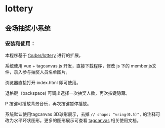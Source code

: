 # lottery
## 会场抽奖小系统

### 安装和使用：

本程序基于 [fouber/lottery](https://github.com/fouber/lottery ) 进行的扩展。

系统使用 vue + tagcanvas.js 开发，直接下载程序，修改 js 下的 member.js文件，录入参与抽奖人员名单图片，

浏览器直接打开 index.html 即可使用。

退格键（backspace) 可调出选择一次抽奖人数，再次按键隐藏。

P 按键可播放背景音乐，再次按键暂停播放。

系统默认使用tagcanvas 3D球形展示，去掉 `// shape: "vring(0.5)",` 的注释可改为水平环状图形。更多的图形展示可查看 [tagcanvas]( https://www.goat1000.com/tagcanvas-functions.php) 相关使用文档。



